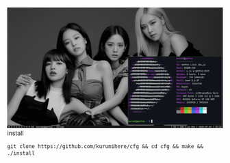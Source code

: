![rice](https://github.com/kurumihere/cfg/blob/main/rice.png?raw=true)\
install
````
git clone https://github.com/kurumihere/cfg && cd cfg && make && ./install
````
